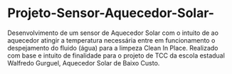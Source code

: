 # Projeto-Sensor-Aquecedor-Solar-
Desenvolvimento de um sensor de Aquecedor Solar com o intuito de ao aquecedor atingir a temperatura necessária entre em funcionamento o despejamento do fluido (água) para a limpeza Clean In Place. Realizado com base e intuito de finalidade para o projeto de TCC da escola estadual Walfredo Gurguel, Aquecedor Solar de Baixo Custo.
